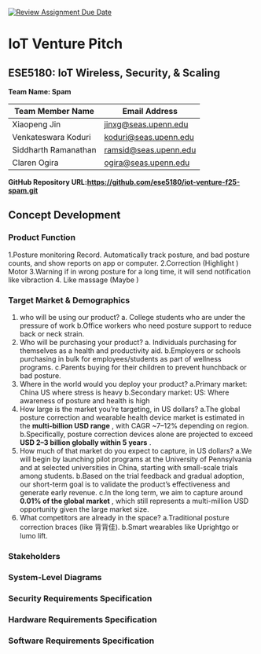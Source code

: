[![Review Assignment Due Date](https://classroom.github.com/assets/deadline-readme-button-22041afd0340ce965d47ae6ef1cefeee28c7c493a6346c4f15d667ab976d596c.svg)](https://classroom.github.com/a/9GQ6o4cu)

# IoT Venture Pitch

## ESE5180: IoT Wireless, Security, & Scaling

**Team Name: Spam**

| Team Member Name     | Email Address         |
| -------------------- | --------------------- |
| Xiaopeng Jin         | jinxg@seas.upenn.edu  |
| Venkateswara Koduri  | koduri@seas.upenn.edu |
| Siddharth Ramanathan | ramsid@seas.upenn.edu |
| Claren Ogira         | ogira@seas.upenn.edu  |

**GitHub Repository URL:https://github.com/ese5180/iot-venture-f25-spam.git**

## Concept Development


### Product Function

1.Posture monitoring Record. Automatically track posture, and bad posture counts, and show reports on app or computer.
2.Correction (Highlight ) Motor
3.Warning if in wrong posture for a long time, it will send notification like vibraction
4. Like massage (Maybe )

### Target Market & Demographics

1. who will be using our product?
   a. College students who are under the pressure of work
   b.Office workers who need posture support to reduce back or neck strain.
2. Who will be purchasing your product?
   a. Individuals purchasing for themselves as a health and productivity aid.
   b.Employers or schools purchasing in bulk for employees/students as part of wellness programs.
   c.Parents buying for their children to prevent hunchback or bad posture.
3. Where in the world would you deploy your product?
   a.Primary market: China US where stress is heavy
   b.Secondary market: US: Where awareness of posture and health is high
4. How large is the market you’re targeting, in US dollars?
   a.The global posture correction and wearable health device market is estimated in the  **multi-billion USD range** , with CAGR ~7–12% depending on region.
   b.Specifically, posture correction devices alone are projected to exceed  **USD 2–3 billion globally within 5 years** .
5. How much of that market do you expect to capture, in US dollars?
   a.We will begin by launching pilot programs at the University of Pennsylvania and at selected universities in China, starting with small-scale trials among students.
   b.Based on the trial feedback and gradual adoption, our short-term goal is to validate the product’s effectiveness and generate early revenue.
   c.In the long term, we aim to capture around  **0.01% of the global market** , which still represents a multi-million USD opportunity given the large market size.
6. What competitors are already in the space?
   a.Traditional posture correction braces (like 背背佳).
   b.Smart wearables like Uprightgo or lumo lift.

### Stakeholders

### System-Level Diagrams

### Security Requirements Specification

### Hardware Requirements Specification

### Software Requirements Specification
